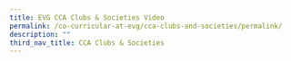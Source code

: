```yaml
---
title: EVG CCA Clubs & Societies Video
permalink: /co-curricular-at-evg/cca-clubs-and-societies/permalink/
description: ""
third_nav_title: CCA Clubs & Societies
---
```

